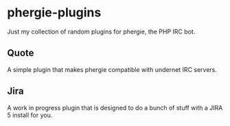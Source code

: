 phergie-plugins
===============
Just my collection of random plugins for phergie, the PHP IRC bot.

Quote
-----
A simple plugin that makes phergie compatible with undernet IRC servers.

Jira
----
A work in progress plugin that is designed to do a bunch of stuff with a JIRA 5 install for you.